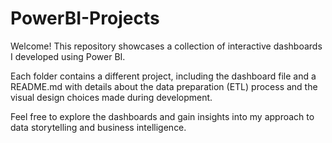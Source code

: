 # PowerBI-Projects

Welcome! This repository showcases a collection of interactive dashboards I developed using Power BI.

Each folder contains a different project, including the dashboard file and a README.md with details about the data preparation (ETL) process and the visual design choices made during development.

Feel free to explore the dashboards and gain insights into my approach to data storytelling and business intelligence.
